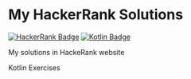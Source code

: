 # My HackerRank Solutions
[![HackerRank Badge](https://img.shields.io/badge/HackerRank-black?style=flat-square&logo=HackerRank)](https://www.hackerrank.com)
[![Kotlin Badge](https://img.shields.io/badge/Kotlin-black?style=flat-square&logo=Kotlin)](https://kotlinlang.org)

My solutions in HackeRank website
<p>Kotlin Exercises</p>
